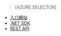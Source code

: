﻿> [AZURE.SELECTOR]
- [入口網站](/documentation/articles/media-services-manage-content#publish/)
- [.NET SDK](/documentation/articles/media-services-deliver-streaming-content/)
- [REST API](/documentation/articles/media-services-rest-deliver-streaming-content)

<!--HONumber=47-->
